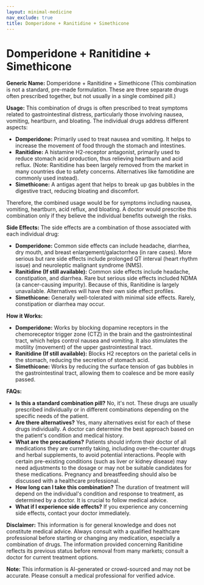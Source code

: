 ```yaml
---
layout: minimal-medicine
nav_exclude: true
title: Domperidone + Ranitidine + Simethicone
---
```


# Domperidone + Ranitidine + Simethicone

**Generic Name:** Domperidone + Ranitidine + Simethicone (This combination is not a standard, pre-made formulation.  These are three separate drugs often prescribed together, but not usually in a single combined pill.)

**Usage:**  This combination of drugs is often prescribed to treat symptoms related to gastrointestinal distress, particularly those involving nausea, vomiting, heartburn, and bloating. The individual drugs address different aspects:

* **Domperidone:** Primarily used to treat nausea and vomiting. It helps to increase the movement of food through the stomach and intestines.
* **Ranitidine:** A histamine H2-receptor antagonist, primarily used to reduce stomach acid production, thus relieving heartburn and acid reflux.  (Note: Ranitidine has been largely removed from the market in many countries due to safety concerns.  Alternatives like famotidine are commonly used instead).
* **Simethicone:** A antigas agent that helps to break up gas bubbles in the digestive tract, reducing bloating and discomfort.

Therefore, the combined usage would be for symptoms including nausea, vomiting, heartburn, acid reflux, and bloating.  A doctor would prescribe this combination only if they believe the individual benefits outweigh the risks.

**Side Effects:**  The side effects are a combination of those associated with each individual drug:

* **Domperidone:**  Common side effects can include headache, diarrhea, dry mouth, and breast enlargement/galactorrhea (in rare cases).  More serious but rare side effects include prolonged QT interval (heart rhythm issue) and neuroleptic malignant syndrome (NMS).
* **Ranitidine (If still available):**  Common side effects include headache, constipation, and diarrhea. Rare but serious side effects included  NDMA (a cancer-causing impurity). Because of this, Ranitidine is largely unavailable.  Alternatives will have their own side effect profiles.
* **Simethicone:** Generally well-tolerated with minimal side effects.  Rarely, constipation or diarrhea may occur.


**How it Works:**

* **Domperidone:** Works by blocking dopamine receptors in the chemoreceptor trigger zone (CTZ) in the brain and the gastrointestinal tract, which helps control nausea and vomiting. It also stimulates the motility (movement) of the upper gastrointestinal tract.
* **Ranitidine (If still available):** Blocks H2 receptors on the parietal cells in the stomach, reducing the secretion of stomach acid.
* **Simethicone:**  Works by reducing the surface tension of gas bubbles in the gastrointestinal tract, allowing them to coalesce and be more easily passed.


**FAQs:**

* **Is this a standard combination pill?** No, it's not. These drugs are usually prescribed individually or in different combinations depending on the specific needs of the patient.
* **Are there alternatives?** Yes, many alternatives exist for each of these drugs individually.  A doctor can determine the best approach based on the patient's condition and medical history.
* **What are the precautions?**  Patients should inform their doctor of all medications they are currently taking, including over-the-counter drugs and herbal supplements, to avoid potential interactions.  People with certain pre-existing conditions (such as liver or kidney disease) may need adjustments to the dosage or may not be suitable candidates for these medications.  Pregnancy and breastfeeding should also be discussed with a healthcare professional.
* **How long can I take this combination?**  The duration of treatment will depend on the individual's condition and response to treatment, as determined by a doctor.  It is crucial to follow medical advice.
* **What if I experience side effects?** If you experience any concerning side effects, contact your doctor immediately.


**Disclaimer:** This information is for general knowledge and does not constitute medical advice. Always consult with a qualified healthcare professional before starting or changing any medication, especially a combination of drugs.  The information provided concerning Ranitidine reflects its previous status before removal from many markets;  consult a doctor for current treatment options.


**Note:** This information is AI-generated or crowd-sourced and may not be accurate. Please consult a medical professional for verified advice.